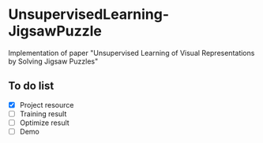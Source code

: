 # UnsupervisedLearning-JigsawPuzzle
Implementation of paper "Unsupervised Learning of Visual Representations by Solving Jigsaw Puzzles"  
## To do list  
- [x] Project resource  
- [ ] Training result  
- [ ] Optimize result  
- [ ] Demo  
